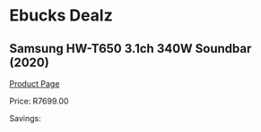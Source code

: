 
# Ebucks Dealz
## Samsung HW-T650 3.1ch 340W Soundbar (2020)
[Product Page](https://www.ebucks.com/web/shop/productSelected.do?prodId=1083309176&catId=1158502431)

Price: R7699.00

Savings: 


	